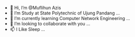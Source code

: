 - 👋 Hi, I’m @Muflihun Azis
- 👀 I’m Study at State Polytechnic of Ujung Pandang ...
- 🌱 I’m currently learning Computer Network Engineering ...
- 💞️ I’m looking to collaborate with you ...
- 📫 I Like Sleep ...

<!---
MuflihunAzis/MuflihunAzis is a ✨ special ✨ repository because its `README.md` (this file) appears on your GitHub profile.
You can click the Preview link to take a look at your changes.
--->
